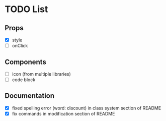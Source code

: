 # TODO List

## Props

- [x] style
- [ ] onClick

## Components

- [ ] icon (from multiple libraries)
- [ ] code block

## Documentation 

- [x] fixed spelling error (word: discount) in class system section of README
- [x] fix commands in modification section of README